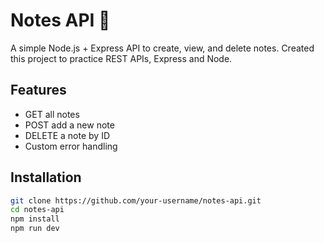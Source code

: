 # Notes API 📒

A simple Node.js + Express API to create, view, and delete notes. Created this project to practice REST APIs, Express and Node. 

## Features
- GET all notes
- POST add a new note
- DELETE a note by ID
- Custom error handling

## Installation
```bash
git clone https://github.com/your-username/notes-api.git
cd notes-api
npm install
npm run dev
